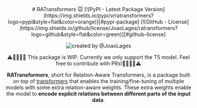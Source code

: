 <div align="center">
# RATransformers 🐭
[![PyPI - Latest Package Version](https://img.shields.io/pypi/v/ratransformers?logo=pypi&style=flat&color=orange)][#pypi-package]
[![GitHub - License](https://img.shields.io/github/license/JoaoLages/ratransformers?logo=github&style=flat&color=green)][#github-license]

![created by @JoaoLages](https://img.shields.io/badge/Created%20By-@JoaoLages-crimson?style=flat-square)
  
⚠👷‍♀👷‍♂  This package is WIP. Currently we only support the T5 model. Feel free to contribute with PRs!️👷‍♂👷‍♀⚠

**RATransformers**, short for Relation-Aware Transformers, is a package built on top of [transformers](https://github.com/huggingface/transformers)
that enables the training/fine-tuning of multiple models with some extra relation-aware weights. 
These extra weights enable the model to **encode explicit relations between different parts of the input data**.  
</div>
